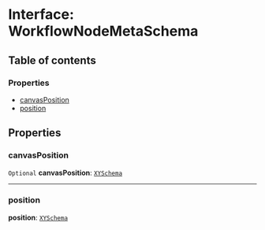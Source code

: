 # Interface: WorkflowNodeMetaSchema

## Table of contents

### Properties

* [canvasPosition](/en/auto-docs/interface/interfaces/WorkflowNodeMetaSchema.md#canvasposition)
* [position](/en/auto-docs/interface/interfaces/WorkflowNodeMetaSchema.md#position)

## Properties

### canvasPosition

`Optional` **canvasPosition**: [`XYSchema`](/en/auto-docs/interface/interfaces/XYSchema.md)

***

### position

**position**: [`XYSchema`](/en/auto-docs/interface/interfaces/XYSchema.md)
